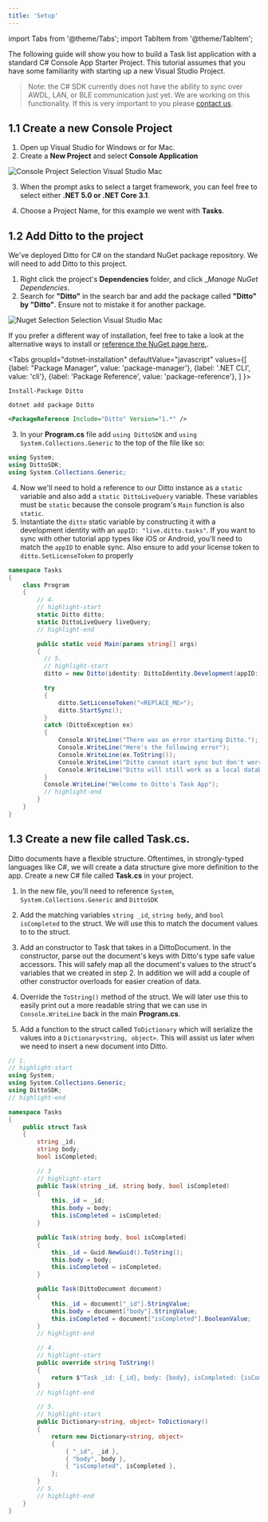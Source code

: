 ```yaml
---
title: 'Setup'
---
```


import Tabs from '@theme/Tabs';
import TabItem from '@theme/TabItem';

The following guide will show you how to build a Task list application with a standard C# Console App Starter Project. This tutorial assumes that you have some familiarity with starting up a new Visual Studio Project.

> Note: the C# SDK currently does not have the ability to sync over AWDL, LAN, or BLE communication just yet. We are working on this functionality. If this is very important to you please [contact us](mailto:contact@ditto.live).

## 1.1 Create a new Console Project

1. Open up Visual Studio for Windows or for Mac.
2. Create a __New Project__ and select __Console Application__

![Console Project Selection Visual Studio Mac](./console-project-selection.png)

3. When the prompt asks to select a target framework, you can feel free to select either __.NET 5.0 or .NET Core 3.1__.

4. Choose a Project Name, for this example we went with __Tasks__.

## 1.2 Add Ditto to the project

We've deployed Ditto for C# on the standard NuGet package repository. We will need to add Ditto to this project.

1. Right click the project's __Dependencies__ folder, and click __Manage NuGet Dependencies_.
2. Search for __"Ditto"__ in the search bar and add the package called __"Ditto" by "Ditto"__. Ensure not to mistake it for another package.

![Nuget Selection Selection Visual Studio Mac](./nuget-selection-mac.png)

If you prefer a different way of installation, feel free to take a look at the alternative ways to install or [reference the NuGet page here.](https://www.nuget.org/packages/Ditto/).

<Tabs
  groupId="dotnet-installation"
  defaultValue="javascript"
  values={[
    {label: "Package Manager", value: 'package-manager'},
    {label: '.NET CLI', value: 'cli'},
    {label: 'Package Reference', value: 'package-reference'},
  ]
}>
<TabItem value="package-manager">

```
Install-Package Ditto
```

</TabItem>
<TabItem value="cli">

```
dotnet add package Ditto
```

</TabItem>
<TabItem value="package-reference">

```xml
<PackageReference Include="Ditto" Version="1.*" />
```

</TabItem>
</Tabs>

3. In your __Program.cs__ file add `using DittoSDK` and `using System.Collections.Generic` to the top of the file like so:

```csharp title="Program.cs"
using System;
using DittoSDK;
using System.Collections.Generic;
```

4. Now we'll need to hold a reference to our Ditto instance as a `static` variable and also add a `static DittoLiveQuery` variable. These variables must be `static` because the console program's `Main` function is also `static`.
5. Instantiate the `ditto` static variable by constructing it with a development identity with an `appID: "live.ditto.tasks"`. If you want to sync with other tutorial app types like iOS or Android, you'll need to match the `appID` to enable sync. Also ensure to add your license token to `ditto.SetLicenseToken` to properly


```csharp title="Program.cs"
namespace Tasks
{
    class Program
    {
        // 4.
        // highlight-start
        static Ditto ditto;
        static DittoLiveQuery liveQuery;
        // highlight-end

        public static void Main(params string[] args)
        {
          // 5.
          // highlight-start
          ditto = new Ditto(identity: DittoIdentity.Development(appID: "live.ditto.tasks"));

          try
          {
              ditto.SetLicenseToken("<REPlACE_ME>");
              ditto.StartSync();
          }
          catch (DittoException ex)
          {
              Console.WriteLine("There was an error starting Ditto.");
              Console.WriteLine("Here's the following error");
              Console.WriteLine(ex.ToString());
              Console.WriteLine("Ditto cannot start sync but don't worry.");
              Console.WriteLine("Ditto will still work as a local database.");
          }
          Console.WriteLine("Welcome to Ditto's Task App");
          // highlight-end
        }
    }
}
```

## 1.3 Create a new file called __Task.cs__.

Ditto documents have a flexible structure. Oftentimes, in strongly-typed languages like C#, we will create a data structure give more definition to the app. Create a new C# file called __Task.cs__ in your project.


1. In the new file, you'll need to reference `System`, `System.Collections.Generic` and `DittoSDK`

2. Add the matching variables `string _id`, `string body`, and `bool isCompleted` to the struct. We will use this to match the document values to to the struct.

3. Add an constructor to Task that takes in a DittoDocument. In the constructor, parse out the document's keys with Ditto's type safe value accessors. This will safely map all the document's values to the struct's variables that we created in step 2. In addition we will add a couple of other constructor overloads for easier creation of data.

4. Override the `ToString()` method of the struct. We will later use this to easily print out a more readable string that we can use in `Console.WriteLine` back in the main __Program.cs__.

5. Add a function to the struct called `ToDictionary` which will serialize the values into a `Dictionary<string, object>`. This will assist us later when we need to insert a new document into Ditto.

```csharp title="Task.cs"
// 1.
// highlight-start
using System;
using System.Collections.Generic;
using DittoSDK;
// highlight-end

namespace Tasks
{
    public struct Task
    {
        string _id;
        string body;
        bool isCompleted;

        // 3
        // highlight-start
        public Task(string _id, string body, bool isCompleted)
        {
            this._id = _id;
            this.body = body;
            this.isCompleted = isCompleted;
        }

        public Task(string body, bool isCompleted)
        {
            this._id = Guid.NewGuid().ToString();
            this.body = body;
            this.isCompleted = isCompleted;
        }

        public Task(DittoDocument document)
        {
            this._id = document["_id"].StringValue;
            this.body = document["body"].StringValue;
            this.isCompleted = document["isCompleted"].BooleanValue;
        }
        // highlight-end

        // 4.
        // highlight-start
        public override string ToString()
        {
            return $"Task _id: {_id}, body: {body}, isCompleted: {isCompleted}";
        }
        // highlight-end

        // 5.
        // highlight-start
        public Dictionary<string, object> ToDictionary()
        {
            return new Dictionary<string, object>
            {
                { "_id", _id },
                { "body", body },
                { "isCompleted", isCompleted },
            };
        }
        // 5.
        // highlight-end
    }
}
```
